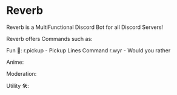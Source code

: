 # Reverb
Reverb is a MultiFunctional Discord Bot for all Discord Servers!

Reverb offers Commands such as:

Fun 🤣:
r.pickup - Pickup Lines Command
r.wyr - Would you rather

Anime:

Moderation:

Utility 🛠:
